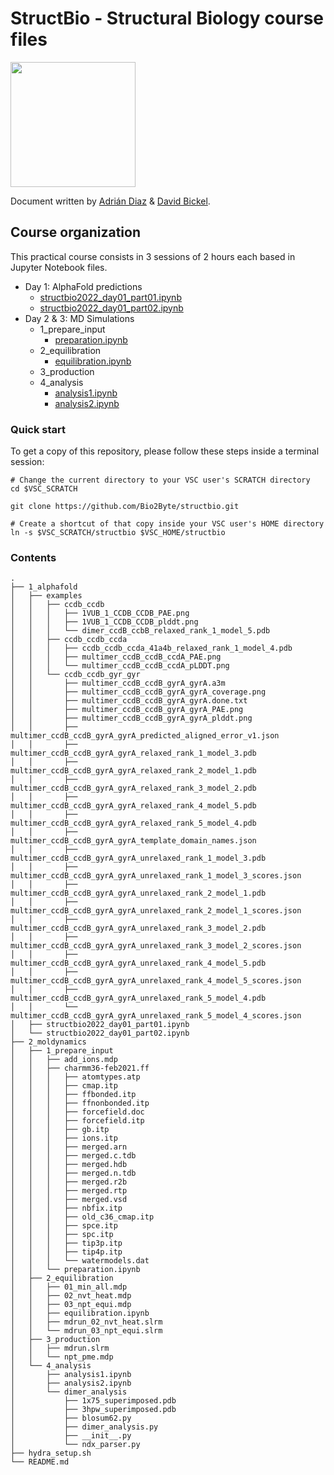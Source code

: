 # StructBio - Structural Biology course files

<img src="https://www.vub.be/themes/custom/ocelot_vub/assets/vectors/vub-logo-icon.svg" width=200 />

Document written by [Adrián Diaz](mailto:adrian.diaz@vub.be) & [David Bickel](mailto:david.bickel@vub.be).

## Course organization
This practical course consists in 3 sessions of 2 hours each based in Jupyter Notebook files. 

- Day 1: AlphaFold predictions
  - [structbio2022_day01_part01.ipynb](https://github.com/Bio2Byte/structbio/blob/main/1_alphafold/structbio2022_day01_part01.ipynb)
  - [structbio2022_day01_part02.ipynb](https://github.com/Bio2Byte/structbio/blob/main/1_alphafold/structbio2022_day01_part02.ipynb)
- Day 2 & 3: MD Simulations
  - 1_prepare_input
    - [preparation.ipynb](https://github.com/Bio2Byte/structbio/blob/main/2_moldynamics/1_prepare_input/preparation.ipynb)
  - 2_equilibration
    - [equilibration.ipynb](https://github.com/Bio2Byte/structbio/blob/main/2_moldynamics/2_equilibration/equilibration.ipynb)
  - 3_production
  - 4_analysis
    - [analysis1.ipynb](https://github.com/Bio2Byte/structbio/blob/main/2_moldynamics/4_analysis/analysis1.ipynb)
    - [analysis2.ipynb](https://github.com/Bio2Byte/structbio/blob/main/2_moldynamics/4_analysis/analysis2.ipynb)

### Quick start
To get a copy of this repository, please follow these steps inside a terminal session:

```console
# Change the current directory to your VSC user's SCRATCH directory
cd $VSC_SCRATCH

git clone https://github.com/Bio2Byte/structbio.git

# Create a shortcut of that copy inside your VSC user's HOME directory
ln -s $VSC_SCRATCH/structbio $VSC_HOME/structbio
```

### Contents

```
.
├── 1_alphafold
│   ├── examples
│   │   ├── ccdb_ccdb
│   │   │   ├── 1VUB_1_CCDB_CCDB_PAE.png
│   │   │   ├── 1VUB_1_CCDB_CCDB_plddt.png
│   │   │   └── dimer_ccdB_ccbB_relaxed_rank_1_model_5.pdb
│   │   ├── ccdb_ccdb_ccda
│   │   │   ├── ccdb_ccdb_ccda_41a4b_relaxed_rank_1_model_4.pdb
│   │   │   ├── multimer_ccdB_ccdB_ccdA_PAE.png
│   │   │   └── multimer_ccdB_ccdB_ccdA_pLDDT.png
│   │   └── ccdb_ccdb_gyr_gyr
│   │       ├── multimer_ccdB_ccdB_gyrA_gyrA.a3m
│   │       ├── multimer_ccdB_ccdB_gyrA_gyrA_coverage.png
│   │       ├── multimer_ccdB_ccdB_gyrA_gyrA.done.txt
│   │       ├── multimer_ccdB_ccdB_gyrA_gyrA_PAE.png
│   │       ├── multimer_ccdB_ccdB_gyrA_gyrA_plddt.png
│   │       ├── multimer_ccdB_ccdB_gyrA_gyrA_predicted_aligned_error_v1.json
│   │       ├── multimer_ccdB_ccdB_gyrA_gyrA_relaxed_rank_1_model_3.pdb
│   │       ├── multimer_ccdB_ccdB_gyrA_gyrA_relaxed_rank_2_model_1.pdb
│   │       ├── multimer_ccdB_ccdB_gyrA_gyrA_relaxed_rank_3_model_2.pdb
│   │       ├── multimer_ccdB_ccdB_gyrA_gyrA_relaxed_rank_4_model_5.pdb
│   │       ├── multimer_ccdB_ccdB_gyrA_gyrA_relaxed_rank_5_model_4.pdb
│   │       ├── multimer_ccdB_ccdB_gyrA_gyrA_template_domain_names.json
│   │       ├── multimer_ccdB_ccdB_gyrA_gyrA_unrelaxed_rank_1_model_3.pdb
│   │       ├── multimer_ccdB_ccdB_gyrA_gyrA_unrelaxed_rank_1_model_3_scores.json
│   │       ├── multimer_ccdB_ccdB_gyrA_gyrA_unrelaxed_rank_2_model_1.pdb
│   │       ├── multimer_ccdB_ccdB_gyrA_gyrA_unrelaxed_rank_2_model_1_scores.json
│   │       ├── multimer_ccdB_ccdB_gyrA_gyrA_unrelaxed_rank_3_model_2.pdb
│   │       ├── multimer_ccdB_ccdB_gyrA_gyrA_unrelaxed_rank_3_model_2_scores.json
│   │       ├── multimer_ccdB_ccdB_gyrA_gyrA_unrelaxed_rank_4_model_5.pdb
│   │       ├── multimer_ccdB_ccdB_gyrA_gyrA_unrelaxed_rank_4_model_5_scores.json
│   │       ├── multimer_ccdB_ccdB_gyrA_gyrA_unrelaxed_rank_5_model_4.pdb
│   │       └── multimer_ccdB_ccdB_gyrA_gyrA_unrelaxed_rank_5_model_4_scores.json
│   ├── structbio2022_day01_part01.ipynb
│   └── structbio2022_day01_part02.ipynb
├── 2_moldynamics
│   ├── 1_prepare_input
│   │   ├── add_ions.mdp
│   │   ├── charmm36-feb2021.ff
│   │   │   ├── atomtypes.atp
│   │   │   ├── cmap.itp
│   │   │   ├── ffbonded.itp
│   │   │   ├── ffnonbonded.itp
│   │   │   ├── forcefield.doc
│   │   │   ├── forcefield.itp
│   │   │   ├── gb.itp
│   │   │   ├── ions.itp
│   │   │   ├── merged.arn
│   │   │   ├── merged.c.tdb
│   │   │   ├── merged.hdb
│   │   │   ├── merged.n.tdb
│   │   │   ├── merged.r2b
│   │   │   ├── merged.rtp
│   │   │   ├── merged.vsd
│   │   │   ├── nbfix.itp
│   │   │   ├── old_c36_cmap.itp
│   │   │   ├── spce.itp
│   │   │   ├── spc.itp
│   │   │   ├── tip3p.itp
│   │   │   ├── tip4p.itp
│   │   │   └── watermodels.dat
│   │   └── preparation.ipynb
│   ├── 2_equilibration
│   │   ├── 01_min_all.mdp
│   │   ├── 02_nvt_heat.mdp
│   │   ├── 03_npt_equi.mdp
│   │   ├── equilibration.ipynb
│   │   ├── mdrun_02_nvt_heat.slrm
│   │   └── mdrun_03_npt_equi.slrm
│   ├── 3_production
│   │   ├── mdrun.slrm
│   │   └── npt_pme.mdp
│   └── 4_analysis
│       ├── analysis1.ipynb
│       ├── analysis2.ipynb
│       └── dimer_analysis
│           ├── 1x75_superimposed.pdb
│           ├── 3hpw_superimposed.pdb
│           ├── blosum62.py
│           ├── dimer_analysis.py
│           ├── __init__.py
│           └── ndx_parser.py
├── hydra_setup.sh
└── README.md
```

